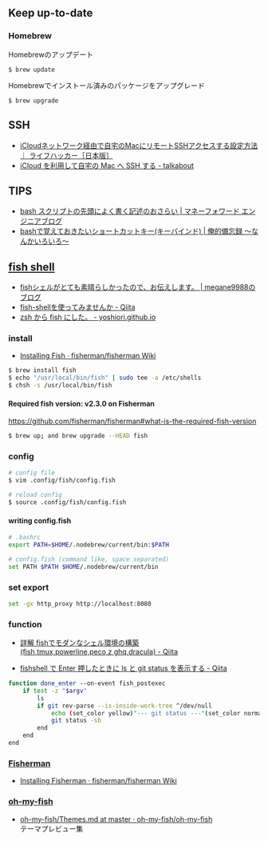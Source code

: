 ## Keep up-to-date

### Homebrew

Homebrewのアップデート

    $ brew update

Homebrewでインストール済みのパッケージをアップグレード

    $ brew upgrade


## SSH
- [iCloudネットワーク経由で自宅のMacにリモートSSHアクセスする設定方法 ｜ ライフハッカー［日本版］](http://www.lifehacker.jp/2012/08/120801icloudmacssh.html)
- [iCloud を利用して自宅の Mac へ SSH する - talkabout](http://www.talkabout.jp/2012/10/icloud-mac-ssh.html)


## TIPS
- [bash スクリプトの先頭によく書く記述のおさらい | マネーフォワード エンジニアブログ](https://moneyforward.com/engineers_blog/2015/05/21/bash-script-tips/)
- [bashで覚えておきたいショートカットキー(キーバインド) | 俺的備忘録 〜なんかいろいろ〜](http://orebibou.com/2015/06/bash%E3%81%A7%E8%A6%9A%E3%81%88%E3%81%A6%E3%81%8A%E3%81%8D%E3%81%9F%E3%81%84%E3%82%B7%E3%83%A7%E3%83%BC%E3%83%88%E3%82%AB%E3%83%83%E3%83%88%E3%82%AD%E3%83%BC%E3%82%AD%E3%83%BC%E3%83%90%E3%82%A4/)


## [fish shell](http://fishshell.com/)

- [fishシェルがとても素晴らしかったので、お伝えします。 | megane9988のブログ](http://megane-blog.com/2014/12/15/1461)
- [fish-shellを使ってみませんか - Qiita](http://qiita.com/mtwtk_man/items/dde92d0a6024bc61fa58)
- [zsh から fish にした。 - yoshiori.github.io](http://yoshiori.github.io/blog/2015/11/03/from-zsh-to-fish/)

### install
- [Installing Fish · fisherman/fisherman Wiki](https://github.com/fisherman/fisherman/wiki/Installing-Fish)

```bash
$ brew install fish
$ echo "/usr/local/bin/fish" | sudo tee -a /etc/shells
$ chsh -s /usr/local/bin/fish
```

#### Required fish version: v2.3.0 on Fisherman
https://github.com/fisherman/fisherman#what-is-the-required-fish-version

```bash
$ brew up; and brew upgrade --HEAD fish
```

### config

```bash
# config file
$ vim .config/fish/config.fish
```

```bash
# reload config
$ source .config/fish/config.fish
```

#### writing config.fish

```bash
# .bashrc
export PATH=$HOME/.nodebrew/current/bin:$PATH

# config.fish (command like, space separated)
set PATH $PATH $HOME/.nodebrew/current/bin
```

### set export

```bash
set -gx http_proxy http://localhost:8080
```

### function

- [詳解 fishでモダンなシェル環境の構築\(fish,tmux,powerline,peco,z,ghq,dracula\) \- Qiita](http://qiita.com/susieyy/items/ac2133e249f252dc9a34)

- [fishshell で Enter 押したときに ls と git status を表示する \- Qiita](http://qiita.com/marcy_o/items/d51773cdd110d77cfdd8)

```bash
function done_enter --on-event fish_postexec
    if test -z "$argv"
        ls
        if git rev-parse --is-inside-work-tree ^/dev/null
            echo (set_color yellow)"--- git status ---"(set_color normal)
            git status -sb
        end
    end
end
```

### [Fisherman](http://fisherman.sh/)
- [Installing Fisherman · fisherman/fisherman Wiki](https://github.com/fisherman/fisherman/wiki/Installing-Fisherman)

### [oh-my-fish](https://github.com/oh-my-fish/oh-my-fish)
- [oh-my-fish/Themes.md at master · oh-my-fish/oh-my-fish](https://github.com/oh-my-fish/oh-my-fish/blob/master/docs/Themes.md)  
  テーマプレビュー集
